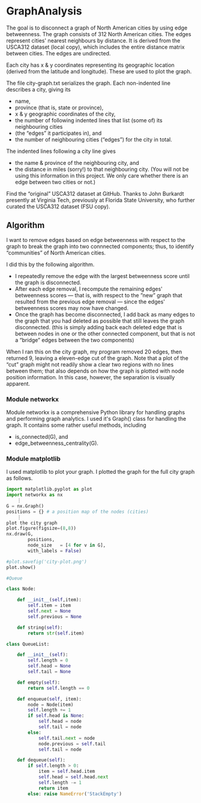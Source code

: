 # GraphAnalysis

The goal is to disconnect a graph of North American cities by using edge betweenness. The graph consists of 312 North American cities. The edges represent cities' nearest neighbours by distance. It is derived from the USCA312 dataset (local copy), which includes the entire distance matrix between cities. The edges are undirected.

Each city has x & y coordinates representing its geographic location (derived from the latitude and longitude). These are used to plot the graph.

The file city-graph.txt serializes the graph. Each non-indented line describes a city, giving its

- name,
- province (that is, state or province),
- x & y geographic coordinates of the city,
- the number of following indented lines that list (some of) its neighbouring cities
- (the “edges” it participates in), and
- the number of neighbouring cities (“edges”) for the city in total.

The indented lines following a city line gives
- the name & province of the neighbouring city, and
- the distance in miles (sorry!) to that neighbouring city. (You will not be using this information in this project. We only care whether there is an edge between two cities or not.)

Find the “original” USCA312 dataset at GitHub. Thanks to John Burkardt presently at Virginia Tech, previously at Florida State University, who further curated the USCA312 dataset (FSU copy).

## Algorithm

I want to remove edges based on edge betweenness with respect to the graph to break the graph into two connnected components; thus, to identify “communities” of North American cities.

I did this by the following algorithm.

- I repeatedly remove the edge with the largest betweenness score until the graph is disconnected.
- After each edge removal, I recompute the remaining edges' betweenness scores — that is, with respect to the ”new” graph that resulted from the previous edge removal — since the edges' betweenness scores may now have changed.
- Once the graph has become disconnected, I add back as many edges to the graph that you had deleted as possible that still leaves the graph disconnected. (this is simply adding back each deleted edge that is between nodes in one or the other connected component, but that is not a “bridge” edges between the two components)

When I ran this on the city graph, my program removed 20 edges, then returned 9, leaving a eleven-edge cut of the graph. Note that a plot of the “cut” graph might not readily show a clear two regions with no lines between them; that also depends on how the graph is plotted with node position information. In this case, however, the separation is visually apparent.

### Module networkx

Module networkx is a comprehensive Python library for handling graphs and performing graph analytics. I used it's Graph() class for handling the graph. It contains some rather useful methods, including

- is_connected(G), and
- edge_betweenness_centrality(G).

### Module matplotlib

I used matplotlib to plot your graph. I plotted the graph for the full city graph as follows.

```python
import matplotlib.pyplot as plot
import networkx as nx
    ⋮ 
G = nx.Graph()
positions = {} # a position map of the nodes (cities)
    ⋮ 
plot the city graph
plot.figure(figsize=(8,8))
nx.draw(G,
        positions,
        node_size   = [4 for v in G],
        with_labels = False)

#plot.savefig('city-plot.png')
plot.show()
```


```python
#Queue

class Node:

	def __init__(self,item):
		self.item = item
		self.next = None
		self.previous = None

	def string(self):
		return str(self.item)

class QueueList:

	def __init__(self):
		self.length = 0
		self.head = None
		self.tail = None

	def empty(self):
		return self.length == 0

	def enqueue(self, item):
		node = Node(item)
		self.length += 1 
		if self.head is None:
			self.head = node
			self.tail = node
		else:
			self.tail.next = node
			node.previous = self.tail
			self.tail = node

	def dequeue(self):
		if self.length > 0:
			item = self.head.item
			self.head = self.head.next
			self.length -= 1
			return item
		else: raise NameError('StackEmpty')
```
